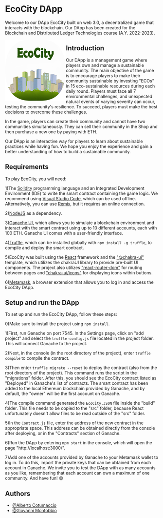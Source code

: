 
# EcoCity DApp
Welcome to our DApp EcoCity built on web 3.0, a decentralized game that interacts with the blockchain. Our DApp has been created for the Blockchain and Distributed Ledger Technologies course (A.Y. 2022-2023).

<img src="src/assets/logo.png" align="left" width="200px" height="200px"/>

## Introduction
Our DApp is a management game where players own and manage a sustainable community. The main objective of the game is to encourage players to make their community sustainable by investing "ECOs" in 15 eco-sustainable resources during each daily round. Players must face all 7 environmental challenges, and unexpected natural events of varying severity can occur, testing the community's resilience. To succeed, players must make the best decisions to overcome these challenges.

In the game, players can create their community and cannot have two communities simultaneously. They can sell their community in the Shop and then purchase a new one by paying with ETH.

Our DApp is an interactive way for players to learn about sustainable practices while having fun. We hope you enjoy the experience and gain a better understanding of how to build a sustainable community.


## Requirements
To play EcoCity, you will need:

1)The [Solidity](https://docs.soliditylang.org/en/v0.8.11/) programming language and an Integrated Development Environment (IDE) to write the smart contract containing the game logic. We recommend using [Visual Studio Code](https://code.visualstudio.com/), which can be used offline. Alternatively, you can use [Remix](https://remix.ethereum.org/), but it requires an online connection. 

2)[NodeJS](https://nodejs.org/en/) as a dependency.

3)[Ganache UI](https://www.trufflesuite.com/ganache), which allows you to simulate a blockchain environment and interact with the smart contract using up to 10 different accounts, each with 100 ETH. Ganache UI comes with a user-friendly interface.

4)[Truffle](https://www.trufflesuite.com/truffle), which can be installed globally with `npm install -g truffle`, to compile and deploy the smart contract.

5)EcoCity was built using the [React](https://reactjs.org/) framework and the ["@chakra-ui"](https://chakra-ui.com/) template, which utilizes the chakraUI library to provide pre-built UI components. The project also utilizes ["react-router-dom"](https://reactrouter.com/web/guides/quick-start) for routing between pages and ["chakra-ui/icons"](https://chakra-ui.com/docs/components/icon) for displaying icons within buttons.

6)[Metamask](https://metamask.io/), a browser extension that allows you to log in and access the EcoCity DApp.


## Setup and run the DApp
To set up and run the EcoCity DApp, follow these steps:

0)Make sure to install the project using `npm install`.

1)First, run Ganache on port 7545. In the Settings page, click on "add project" and select the `truffle-config.js` file located in the project folder. This will connect Ganache to the project.

2)Next, in the console (in the root directory of the project), enter `truffle compile` to compile the contract.

3)Then enter `truffle migrate --reset` to deploy the contract (also from the root directory of the project). This command runs the script in the "migrations" folder. After this, you should see the EcoCity contract listed as "Deployed" in Ganache's list of contracts. The smart contract has been added to the local Ethereum blockchain provided by Ganache, and by default, the "owner" will be the first account on Ganache.

4)The compile command generated the `EcoCity.JSON` file inside the "build" folder. This file needs to be copied to the "src" folder, because React unfortunately doesn't allow files to be read outside of the "src" folder.

5)In the `Contract.js` file, enter the address of the new contract in the appropriate space. This address can be obtained directly from the console after deploying, or in the "Contracts" section of Ganache.

6)Run the DApp by entering `npm start` in the console, which will open the page "http://localhost:3000/".

7)Add one of the accounts provided by Ganache to your Metamask wallet to log in. To do this, import the private keys that can be obtained from each account in Ganache. We invite you to test the DApp with as many accounts as you like, remembering that each account can own a maximum of one community. And have fun! 😄


## Authors

- [@Alberto Cotumaccio](https://github.com/albertoCotumaccio)
- [@Giovanni Montobbio](https://github.com/montobbioGiovanni)

